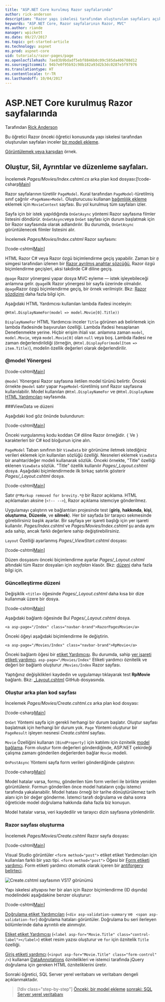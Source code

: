 ```yaml
---
title: "ASP.NET Core kurulmuş Razor sayfalarında"
author: rick-anderson
description: "Razor yapı iskelesi tarafından oluşturulan sayfaları açıklanmaktadır."
keywords: "ASP.NET Core, Razor sayfalarının Razor, MVC"
ms.author: riande
manager: wpickett
ms.date: 09/27/2017
ms.topic: get-started-article
ms.technology: aspnet
ms.prod: aspnet-core
uid: tutorials/razor-pages/page
ms.openlocfilehash: 7ae83b9bdadf5ebf8846b0c09c585da406708d12
ms.sourcegitcommit: 94b7e0f95b92c98b182a93d2b3dc0287e5f97976
ms.translationtype: HT
ms.contentlocale: tr-TR
ms.lasthandoff: 10/04/2017
---
```

# <a name="scaffolded-razor-pages-in-aspnet-core"></a>ASP.NET Core kurulmuş Razor sayfalarında

Tarafından [Rick Anderson](https://twitter.com/RickAndMSFT)

Bu öğretici Razor önceki öğretici konusunda yapı iskelesi tarafından oluşturulan sayfaları inceler [bir modeli ekleme](xref:tutorials/razor-pages/model#scaffold-the-movie-model). 

[Görüntülemek veya karşıdan](https://github.com/aspnet/Docs/tree/master/aspnetcore/tutorials/razor-pages/razor-pages-start/sample/RazorPagesMovie) örnek.

## <a name="the-create-delete-details-and-edit-pages"></a>Oluştur, Sil, Ayrıntılar ve düzenleme sayfaları.

İncelemek *Pages/Movies/Index.cshtml.cs* arka plan kod dosyası:[!code-csharp[Main](razor-pages-start/snapshot_sample/RazorPagesMovie/Pages/Movies/Index.cshtml.cs)]

Razor sayfalarının türetilir `PageModel`. Kural tarafından `PageModel`-türetilmiş sınıf çağrılır `<PageName>Model`. Oluşturucusu kullanan [bağımlılık ekleme](xref:fundamentals/dependency-injection) eklemek için `MovieContext` sayfası. Bu yol kurulmuş tüm sayfaları izler.

Sayfa için bir istek yapıldığında `OnGetAsync` yöntemi Razor sayfasına filmler listesini döndürür. `OnGetAsync`veya `OnGet` sayfası için durum başlatmak için bir Razor sayfasında olarak adlandırılır. Bu durumda, `OnGetAsync` görüntülenecek filmler listesini alır.

İncelemek *Pages/Movies/Index.cshtml* Razor sayfasını:

[!code-cshtml[Main](razor-pages-start/snapshot_sample/RazorPagesMovie/Pages/Movies/Index.cshtml)]

HTML Razor C# veya Razor özgü biçimlendirme geçiş yapabilir. Zaman bir `@` simgesi tarafından izlenen bir [Razor ayrılmış anahtar sözcüğü](xref:mvc/views/razor#razor-reserved-keywords), Razor özgü biçimlendirme geçişleri, aksi takdirde C# diline geçiş.

`@page` Razor yönergesi yapar dosya MVC eyleme &mdash; istek işleyebileceği anlamına gelir. `@page`ilk Razor yönergesi bir sayfa üzerinde olmalıdır. `@page`Razor özgü biçimlendirme geçiş, bir örnek verilmiştir. Bkz: [Razor sözdizimi](xref:mvc/views/razor#razor-syntax) daha fazla bilgi için.

Aşağıdaki HTML Yardımcısı kullanılan lambda ifadesi inceleyin:

```cshtml
@Html.DisplayNameFor(model => model.Movie[0].Title))
```

`DisplayNameFor` HTML Yardımcısı inceler `Title` görünen adı belirlemek için lambda ifadesinde başvurulan özelliği. Lambda ifadesi hesaplanan Denetlenmekte yerine. Hiçbir erişim ihlali var. anlamına zaman `model`, `model.Movie`, veya `model.Movie[0]` olan `null` veya boş. Lambda ifadesi ne zaman değerlendirildiği (örneğin, `@Html.DisplayFor(modelItem => item.Title)`), modelin özellik değerleri olarak değerlendirilir.

<a name="md"></a>
### <a name="the-model-directive"></a>@model Yönergesi

[!code-cshtml[Main](razor-pages-start/snapshot_sample/RazorPagesMovie/Pages/Movies/Index.cshtml?range=1-2&highlight=2)]

`@model` Yönergesi Razor sayfasına iletilen model türünü belirtir. Önceki örnekte `@model` satır yapar `PageModel`-türetilmiş sınıf Razor sayfasına kullanılabilir. Model kullanılan `@Html.DisplayNameFor` ve `@Html.DisplayName` [HTML Yardımcıları](https://docs.microsoft.com/aspnet/mvc/overview/older-versions-1/views/creating-custom-html-helpers-cs#understanding-html-helpers) sayfasında.

<!-- why don't xref links work?
[HTML Helpers 2](xref:aspnet/mvc/overview/older-versions-1/views/creating-custom-html-helpers-cs)
-->

<a name="vd"></a>
###ViewData ve düzeni

Aşağıdaki kod göz önünde bulundurun:

[!code-cshtml[Main](razor-pages-start/snapshot_sample/RazorPagesMovie/Pages/Movies/Index.cshtml?range=1-6&highlight=4-)]

Önceki vurgulanmış kodu koddan C# diline Razor örneğidir. `{` Ve `}` karakterleri bir C# kod bloğunun içine alın.

`PageModel` Taban sınıfının bir `ViewData` bir görünüme iletmek istediğiniz verileri eklemek için kullanılan sözlüğü özelliği. Nesneleri eklemek `ViewData` bir anahtar/değer modeli kullanarak sözlük. Önceki örnekte, "Title" özelliği eklenen `ViewData` sözlük. "Title" özellik kullanılır *Pages/_Layout.cshtml* dosya. Aşağıdaki biçimlendirmede ilk birkaç satırlık gösterir *Pages/_Layout.cshtml* dosya.

[!code-cshtml[Main](razor-pages-start/snapshot_sample/RazorPagesMovie/Pages/NU/_Layout1.cshtml?highlight=6-)]

Satır `@*Markup removed for brevity.*@` bir Razor açıklama. HTML açıklamaları aksine (`<!-- -->`), Razor açıklama istemciye gönderilmez.

Uygulamayı çalıştırın ve bağlantıları projesinde test (**giriş**, **hakkında**, **kişi**, **oluşturma**, **Düzenle**, ve **silmek**). Her bir sayfada bir tarayıcı sekmesinde görebilirsiniz başlık ayarlar. Bir sayfaya yer işareti başlığı için yer işareti kullanılır. *Pages/Index.cshtml* ve *Pages/Movies/Index.cshtml* şu anda aynı ada sahip, ancak farklı değerlere sahip değiştirebilirsiniz.

`Layout` Özelliği ayarlanmış *Pages/_ViewStart.cshtml* dosyası:

[!code-cshtml[Main](razor-pages-start/sample/RazorPagesMovie/Pages/_ViewStart.cshtml)]

Düzen dosyasını önceki biçimlendirme ayarlar *Pages/_Layout.cshtml* altındaki tüm Razor dosyaları için *sayfaları* klasör. Bkz: [düzeni](xref:mvc/razor-pages/index#layout) daha fazla bilgi için.

### <a name="update-the-layout"></a>Güncelleştirme düzeni

Değişiklik `<title>` öğesinde *Pages/_Layout.cshtml* daha kısa bir dize kullanmak üzere bir dosya.

[!code-cshtml[Main](razor-pages-start/sample/RazorPagesMovie/Pages/_Layout.cshtml?range=1-6&highlight=6)]

Aşağıdaki bağlantı öğesinde Bul *Pages/_Layout.cshtml* dosya.

```cshtml
<a asp-page="/Index" class="navbar-brand">RazorPagesMovie</a>
```
Önceki öğeyi aşağıdaki biçimlendirme ile değiştirin.

```cshtml
<a asp-page="/Movies/Index" class="navbar-brand">RpMovie</a>
```

Önceki bağlantı öğesi bir [etiket Yardımcısı](xref:mvc/views/tag-helpers/intro). Bu durumda, sahip [yer işareti etiketi yardımcı](xref:mvc/views/tag-helpers/builtin-th/anchor-tag-helper). `asp-page="/Movies/Index"` Etiketi yardımcı öznitelik ve değeri bir bağlantı oluşturur `/Movies/Index` Razor sayfası.

Yaptığınız değişiklikleri kaydedin ve uygulamayı tıklayarak test **RpMovie** bağlantı. Bkz: [_Layout.cshtml](https://github.com/aspnet/Docs/blob/master/aspnetcore/tutorials/razor-pages/razor-pages-start/sample/RazorPagesMovie/Pages/_Layout.cshtml) GitHub dosyasında.

### <a name="the-create-code-behind-page"></a>Oluştur arka plan kod sayfası

İncelemek *Pages/Movies/Create.cshtml.cs* arka plan kod dosyası:

[!code-csharp[Main](razor-pages-start/snapshot_sample/RazorPagesMovie/Pages/Movies/Create.cshtml.cs?name=snippetALL)]

`OnGet` Yöntemi sayfa için gerekli herhangi bir durum başlatır. Oluştur sayfası başlatmak için herhangi bir durum yok. `Page` Yöntemi oluşturur bir `PageResult` işleyen nesnesi *Create.cshtml* sayfası.

`Movie` Özelliğini kullanan `[BindProperty]` için katılımı için öznitelik [model bağlama](xref:mvc/models/model-binding). Form oluştur form değerleri gönderdiğinde, ASP.NET çekirdeği çalışma zamanı gönderilen değerlerden bağlar `Movie` modeli.

`OnPostAsync` Yöntemi sayfa form verileri gönderdiğinde çalıştırın:

[!code-csharp[Main](razor-pages-start/snapshot_sample/RazorPagesMovie/Pages/Movies/Create.cshtml.cs?name=snippetPost)]

Model hatalar varsa, formu, gönderilen tüm form verileri ile birlikte yeniden görüntülenir. Formun gönderilen önce model hataların çoğu istemci tarafında yakalanabilir. Model hatası örneği bir tarihe dönüştürülemez tarih alanı için bir değer gönderme. İstemci tarafı doğrulama ve daha sonra öğreticide model doğrulama hakkında daha fazla biz konuşun.

Model hatalar varsa, veri kaydedilir ve tarayıcı dizin sayfasına yönlendirilir.

### <a name="the-create-razor-page"></a>Razor sayfası oluşturma

İncelemek *Pages/Movies/Create.cshtml* Razor sayfa dosyası:

[!code-cshtml[Main](razor-pages-start/snapshot_sample/RazorPagesMovie/Pages/Movies/Create.cshtml)]

Visual Studio görüntüler `<form method="post">` etiket etiket Yardımcıları için kullanılan farklı bir yazı tipi. `<form method="post">` Öğesi bir [Form etiketi yardımcı](xref:mvc/views/working-with-forms#the-form-tag-helper). Form etiketi yardımcı otomatik olarak içeren bir [antiforgery belirteci](xref:security/anti-request-forgery).

![Create.cshtml sayfasının VS17 görünümü](page/_static/th.png)

Yapı iskelesi altyapısı her bir alan için Razor biçimlendirme (ID dışında) modelindeki aşağıdakine benzer oluşturur:

[!code-cshtml[Main](razor-pages-start/snapshot_sample/RazorPagesMovie/Pages/Movies/Create.cshtml?range=15-20)]

[Doğrulama etiket Yardımcıları](xref:mvc/views/working-with-forms#the-validation-tag-helpers) (`<div asp-validation-summary` ve ` <span asp-validation-for`) doğrulama hataları görüntüler. Doğrulama bu seri ilerleyen bölümlerinde daha ayrıntılı ele alınmıştır.

[Etiket etiket Yardımcısı](xref:mvc/views/working-with-forms#the-label-tag-helper) (`<label asp-for="Movie.Title" class="control-label"></label>`) etiket resim yazısı oluşturur ve `for` için öznitelik `Title` özelliği.

[Giriş etiketi yardımcı](xref:mvc/views/working-with-forms) (`<input asp-for="Movie.Title" class="form-control" />`) kullanan [DataAnnotations](https://docs.microsoft.com/aspnet/mvc/overview/older-versions/mvc-music-store/mvc-music-store-part-6) öznitelikleri ve istemci tarafında jQuery doğrulama için gereken HTML özniteliklerini üretir.

Sonraki öğretici, SQL Server yerel veritabanı ve veritabanı dengeli açıklanmaktadır.

>[!div class="step-by-step"]
[Önceki: bir model ekleme](xref:tutorials/razor-pages/model)
[sonraki: SQL Server yerel veritabanı](xref:tutorials/razor-pages/sql)
